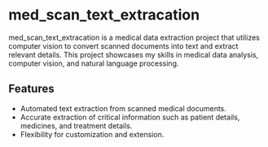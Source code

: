 # med_scan_text_extracation
med_scan_text_extracation is a medical data extraction project that utilizes computer vision to convert scanned documents into text and extract relevant details. This project showcases my skills in medical data analysis, computer vision, and natural language processing.

## Features
- Automated text extraction from scanned medical documents.
- Accurate extraction of critical information such as patient details, medicines, and treatment details.
- Flexibility for customization and extension.
